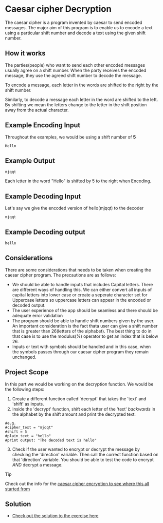 # Caesar cipher Decryption

The caesar cipher is a program invented by caesar to send encoded messages. The major aim of this program is to enable us to encode a text using a particular shift number and decode a text using the given shift number.

## How it works

The parties(people) who want to send each other encoded messages usually agree on a shift number. When the party receives the encoded message, they use the agreed shift number to decode the message.

To encode a message, each letter in the words are shifted to the right by the shift number.

Similarly, to decode a message each letter in the word are shifted to the left. By shifting we mean the letters change to the letter in the shift position away from the actual character.

## Example Encoding Input

Throughout the examples, we would be using a shift number of **5**

```
Hello
```

## Example Output

```
mjqqt
```

Each letter in the word "Hello" is shifted by 5 to the right when Encoding.

## Example Decoding Input

Let's say we give the encoded version of hello(mjqqt) to the decoder

```
mjqqt
```

## Example Decoding output

```
hello
```

## Considerations

There are some considerations that needs to be taken when creating the caesar cipher program. The precautions are as follows:

- We should be able to handle inputs that includes Capital letters. There are different ways of handling this. We can either convert all inputs of capital letters into lower case or create a seperate character set for Uppercase letters so uppercase letters can appear in the encoded or decoded output.
- The user experience of the app should be seamless and there should be adequate error validation
- The program should be able to handle shift numbers given by the user. An important consideration is the fact thata user can give a shift number that is greater than 26(letters of the alphabet). The best thing to do in that case is to use the modulus(%) operator to get an index that is below 26.
- Inputs or text with symbols should be handled and in this case, when the symbols passes through our caesar cipher program they remain unchanged.

## Project Scope

In this part we would be working on the decryption function. We would be the following steps:

1. Create a different function called 'decrypt' that takes the 'text' and 'shift' as inputs.
2. Inside the 'decrypt' function, shift each letter of the 'text' *backwards* in the alphabet by the shift amount and print the decrypted text.

```
#e.g.
#cipher_text = "mjqqt"
#shift = 5
#plain_text = "hello"
#print output: "The decoded text is hello"
```

3. Check if the user wanted to encrypt or decrypt the message by checking the 'direction' variable. Then call the correct function based on that 'direction' variable. You should be able to test the code to encrypt *AND* decrypt a message.

> [!TIP]
> Check out the info for the [caesar cipher encryption to see where this all started from](./02_caesar-cipher-encryption.md)

## Solution

- [Check out the solution to the exercise here](./02_caesar-cipher-encryption.py)
